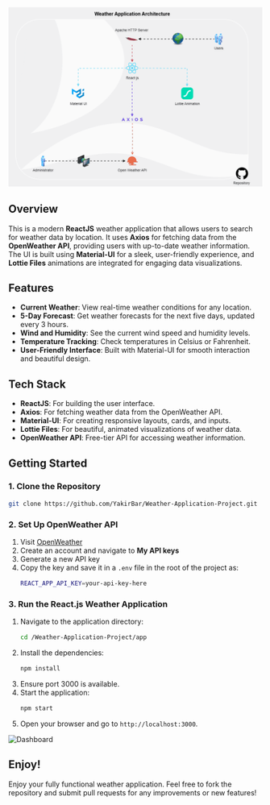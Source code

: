 ![Architecture](./assets/architecture.gif)

## Overview

This is a modern **ReactJS** weather application that allows users to search for weather data by location. It uses **Axios** for fetching data from the **OpenWeather API**, providing users with up-to-date weather information. The UI is built using **Material-UI** for a sleek, user-friendly experience, and **Lottie Files** animations are integrated for engaging data visualizations.

## Features

- **Current Weather**: View real-time weather conditions for any location.
- **5-Day Forecast**: Get weather forecasts for the next five days, updated every 3 hours.
- **Wind and Humidity**: See the current wind speed and humidity levels.
- **Temperature Tracking**: Check temperatures in Celsius or Fahrenheit.
- **User-Friendly Interface**: Built with Material-UI for smooth interaction and beautiful design.

## Tech Stack

- **ReactJS**: For building the user interface.
- **Axios**: For fetching weather data from the OpenWeather API.
- **Material-UI**: For creating responsive layouts, cards, and inputs.
- **Lottie Files**: For beautiful, animated visualizations of weather data.
- **OpenWeather API**: Free-tier API for accessing weather information.

## Getting Started

### 1. Clone the Repository

```bash
git clone https://github.com/YakirBar/Weather-Application-Project.git
```

### 2. Set Up OpenWeather API

1. Visit [OpenWeather](https://openweathermap.org)
2. Create an account and navigate to **My API keys**
3. Generate a new API key
4. Copy the key and save it in a `.env` file in the root of the project as:
   ```bash
   REACT_APP_API_KEY=your-api-key-here
   ```

### 3. Run the React.js Weather Application

1. Navigate to the application directory:
   ```bash
   cd /Weather-Application-Project/app
   ```
2. Install the dependencies:
   ```bash
   npm install
   ```
3. Ensure port 3000 is available.
4. Start the application:
   ```bash
   npm start
   ```
5. Open your browser and go to `http://localhost:3000`.


![Dashboard](./assets/dashboard.png)

## Enjoy!

Enjoy your fully functional weather application. Feel free to fork the repository and submit pull requests for any improvements or new features!